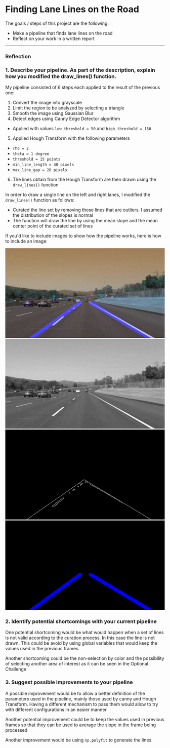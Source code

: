 # Finding Lane Lines on the Road

The goals / steps of this project are the following:
* Make a pipeline that finds lane lines on the road
* Reflect on your work in a written report


---

### Reflection

### 1. Describe your pipeline. As part of the description, explain how you modified the draw_lines() function.

My pipeline consisted of 6 steps each applied to the result of the previous one:
1. Convert the image into grayscale
2. Limit the region to be analyzed by selecting a triangle
3. Smooth the image using Gaussian Blur
4. Detect edges using Canny Edge Detector algorithm
  * Applied with values `low_threshold = 50` and `high_threshold = 150`
5. Applied Hough Transform with the following parameters
  * `rho = 2`
  * `theta = 1 degree`
  * `threshold = 15 points`
  * `min_line_length = 40 pixels`
  * `max_line_gap = 20 pixels`
6. The lines obtain from the Hough Transform are then drawn using the `draw_lines()` function

In order to draw a single line on the left and right lanes, I modified the `draw_lines()` function as follows:
  * Curated the line set by removing those lines that are outliers. I assumed the distribution of the slopes is normal
  * The function will draw the line by using the mean slope and the mean center point of the curated set of lines

If you'd like to include images to show how the pipeline works, here is how to include an image:

![Solid White Curves](test_images_output/solidWhiteCurve.jpg)
![Gray scale](test_images_output/solidWhiteCurveGray.jpg)
![Canny](test_images_output/solidWhiteCurveCanny.jpg)
![Hough Transform](test_images_output/solidWhiteCurveHough.jpg)

### 2. Identify potential shortcomings with your current pipeline


One potential shortcoming would be what would happen when a set of lines is not valid according to the curation process.
In this case the line is not drawn. This could be avoid by using global variables that would keep the values used in the previous frames.

Another shortcoming could be the non-selection by color and the possibility of selecting another area of interest as it can be seen in the Optional Challenge



### 3. Suggest possible improvements to your pipeline

A possible improvement would be to allow a better definition of the parameters used in the pipeline, mainly those used by canny and Hough Transform. Having a different mechanism to pass them would allow to try with different configurations in an easier manner

Another potential improvement could be to keep the values used in previous frames so that they can be used to average the slope in the frame being processed

Another improvement would be using `np.polyfit` to generate the lines
